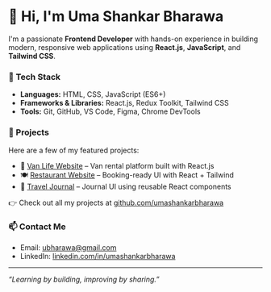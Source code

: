 # 👋 Hi, I'm Uma Shankar Bharawa

I'm a passionate **Frontend Developer** with hands-on experience in building modern, responsive web applications using **React.js**, **JavaScript**, and **Tailwind CSS**.

### 🔧 Tech Stack
- **Languages:** HTML, CSS, JavaScript (ES6+)
- **Frameworks & Libraries:** React.js, Redux Toolkit, Tailwind CSS
- **Tools:** Git, GitHub, VS Code, Figma, Chrome DevTools

### 🚀 Projects
Here are a few of my featured projects:
- 🚌 [Van Life Website](https://github.com/umashankarbharawa/VanLife_Website_Project) – Van rental platform built with React.js
- 🍽️ [Restaurant Website](https://github.com/umashankarbharawa/Restaurant-Website-Project) – Booking-ready UI with React + Tailwind
- 🧳 [Travel Journal](https://github.com/umashankarbharawa/Travel_Journal) – Journal UI using reusable React components

👉 Check out all my projects at [github.com/umashankarbharawa](https://github.com/umashankarbharawa)

### 📫 Contact Me
- Email: ubharawa@gmail.com
- LinkedIn: [linkedin.com/in/umashankarbharawa](https://linkedin.com/in/umashankarbharawa)

---
_“Learning by building, improving by sharing.”_
